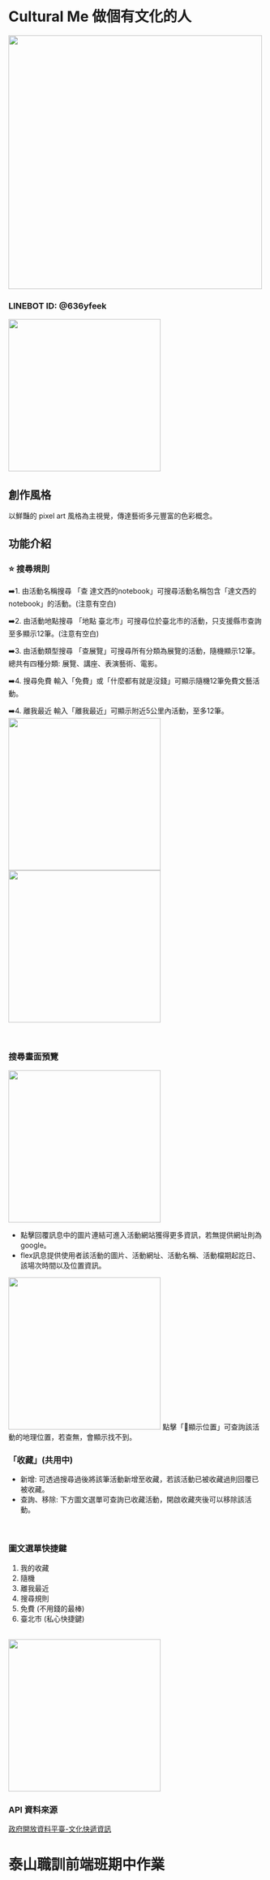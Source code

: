 # Cultural Me 做個有文化的人
<img src="https://github.com/iiQvQii/Linebot-Cultural-Me/blob/master/img/logo.png" width="500"></img>

### LINEBOT ID: @636yfeek
<img src="https://github.com/iiQvQii/Linebot-Cultural-Me/blob/master/img/qrcode.png" width="300"></img>
## 創作風格
以鮮豔的 pixel art 風格為主視覺，傳達藝術多元豐富的色彩概念。
## 功能介紹
### ⭐️ 搜尋規則
➡️1. 由活動名稱搜尋
「查 達文西的notebook」可搜尋活動名稱包含「達文西的notebook」的活動。(注意有空白)

➡️2. 由活動地點搜尋
「地點 臺北市」可搜尋位於臺北市的活動，只支援縣市查詢至多顯示12筆。(注意有空白)

➡️3. 由活動類型搜尋
「查展覽」可搜尋所有分類為展覽的活動，隨機顯示12筆。
總共有四種分類: 展覽、講座、表演藝術、電影。

➡️4. 搜尋免費
輸入「免費」或「什麼都有就是沒錢」可顯示隨機12筆免費文藝活動。

➡️4. 離我最近
輸入「離我最近」可顯示附近5公里內活動，至多12筆。
<img src="https://github.com/iiQvQii/Linebot-Cultural-Me/blob/master/img/preview-nearby.jpg" width="300"></img>
<img src="https://github.com/iiQvQii/Linebot-Cultural-Me/blob/master/img/preview-nearby-1.jpg" width="300"></img>

<br>

### 搜尋畫面預覽
<img src="https://github.com/iiQvQii/Linebot-Cultural-Me/blob/master/img/preview-search.jpg" width="300"></img>
- 點擊回覆訊息中的圖片連結可進入活動網站獲得更多資訊，若無提供網址則為google。
- flex訊息提供使用者該活動的圖片、活動網址、活動名稱、活動檔期起訖日、該場次時間以及位置資訊。

<img src="https://github.com/iiQvQii/Linebot-Cultural-Me/blob/master/img/preview-show-location.jpg" width="300"></img>
點擊「📍顯示位置」可查詢該活動的地理位置，若查無，會顯示找不到。

### 「收藏」(共用中)
- 新增:
可透過搜尋過後將該筆活動新增至收藏，若該活動已被收藏過則回覆已被收藏。
- 查詢、移除:
下方圖文選單可查詢已收藏活動，開啟收藏夾後可以移除該活動。
<br>

### 圖文選單快捷鍵
1. 我的收藏
2. 隨機
3. 離我最近
4. 搜尋規則
5. 免費 (不用錢的最棒)
6. 臺北市 (私心快捷鍵)
<br>
<img src="https://github.com/iiQvQii/Linebot-Cultural-Me/blob/master/img/menu.png" width="300"></img>

### API 資料來源
[政府開放資料平臺-文化快遞資訊](https://data.gov.tw/dataset/151940)

# 泰山職訓前端班期中作業